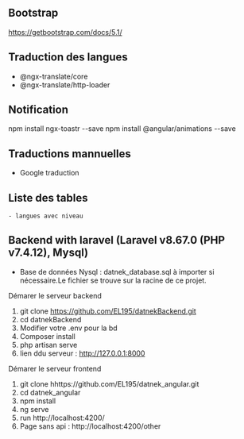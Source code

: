 ## Bootstrap
https://getbootstrap.com/docs/5.1/

## Traduction des langues
 - @ngx-translate/core
 - @ngx-translate/http-loader

##  Notification 
npm install ngx-toastr --save
npm install @angular/animations --save


## Traductions mannuelles
 - Google traduction
  
## Liste des tables
    - langues avec niveau

## Backend with laravel (Laravel v8.67.0 (PHP v7.4.12), Mysql)
 - Base de données Nysql : datnek_database.sql à importer si nécessaire.Le fichier se trouve sur la racine de ce projet.

Démarer le serveur backend
 1. git clone https://github.com/EL195/datnekBackend.git
 2. cd datnekBackend
 3. Modifier votre .env pour la bd
 4. Composer install
 5. php artisan serve
 6. lien ddu serveur : http://127.0.0.1:8000

Démarer le serveur frontend
1. git clone hhttps://github.com/EL195/datnek_angular.git
2. cd datnek_angular
3. npm install
4. ng serve
5. run http://localhost:4200/
6. Page sans api :  http://localhost:4200/other

